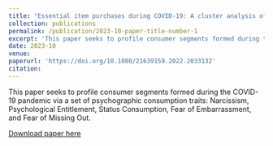 ```yaml
---
title: "Essential item purchases during COVID-19: A cluster analysis of psychographic traits"
collection: publications
permalink: /publication/2023-10-paper-title-number-1
excerpt: 'This paper seeks to profile consumer segments formed during the COVID-19 pandemic via a set of psychographic consumption traits: Narcissism, Psychological Entitlement, Status Consumption, Fear of Embarrassment, and Fear of Missing Out.'
date: 2023-10
venue: 
paperurl: 'https://doi.org/10.1080/21639159.2022.2033132'
citation: 
---
```

This paper seeks to profile consumer segments formed during the COVID-19 pandemic via a set of psychographic consumption traits: Narcissism, Psychological Entitlement, Status Consumption, Fear of Embarrassment, and Fear of Missing Out.

[Download paper here](https://doi.org/10.1080/21639159.2022.2033132)
